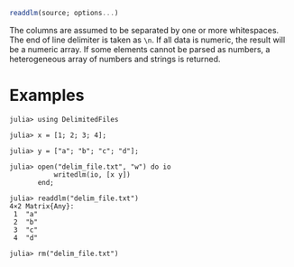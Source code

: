 ```julia
readdlm(source; options...)
```

The columns are assumed to be separated by one or more whitespaces. The end of line delimiter is taken as `\n`. If all data is numeric, the result will be a numeric array. If some elements cannot be parsed as numbers, a heterogeneous array of numbers and strings is returned.

# Examples

```jldoctest
julia> using DelimitedFiles

julia> x = [1; 2; 3; 4];

julia> y = ["a"; "b"; "c"; "d"];

julia> open("delim_file.txt", "w") do io
           writedlm(io, [x y])
       end;

julia> readdlm("delim_file.txt")
4×2 Matrix{Any}:
 1  "a"
 2  "b"
 3  "c"
 4  "d"

julia> rm("delim_file.txt")
```
